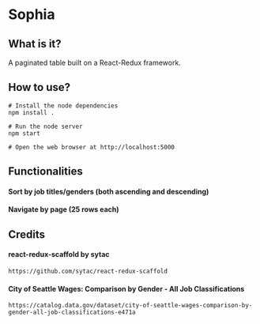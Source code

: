 # Sophia

## What is it?
A paginated table built on a React-Redux framework.


## How to use?
```
# Install the node dependencies
npm install .

# Run the node server
npm start

# Open the web browser at http://localhost:5000
```
## Functionalities
#### Sort by job titles/genders (both ascending and descending)
#### Navigate by page (25 rows each)

## Credits
#### react-redux-scaffold by sytac
`https://github.com/sytac/react-redux-scaffold`
#### City of Seattle Wages: Comparison by Gender - All Job Classifications
`https://catalog.data.gov/dataset/city-of-seattle-wages-comparison-by-gender-all-job-classifications-e471a`
